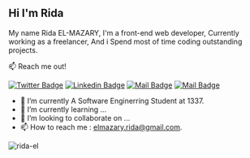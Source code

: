 ## Hi I'm Rida

My name Rida EL-MAZARY, I'm a front-end web developer, Currently working as a freelancer, And i Spend most of time coding outstanding projects.

:mailbox: Reach me out!

[![Twitter Badge](https://img.shields.io/badge/-Ridael20-1ca0f1?style=flat&labelColor=1ca0f1&logo=twitter&logoColor=white&link=https://twitter.com/ridael20)](https://twitter.com/ridael20) [![Linkedin Badge](https://img.shields.io/badge/-Rida-0e76a8?style=flat&labelColor=0e76a8&logo=linkedin&logoColor=white)](https://www.linkedin.com/in/rida-el-mazary-61617a178/) [![Mail Badge](https://img.shields.io/badge/-Mr.rida-e84393?style=flat&labelColor=e84393&logo=instagram&logoColor=white)](https://www.instagram.com/mr.ridael/) [![Mail Badge](https://img.shields.io/badge/-Rida-c0392b?style=flat&labelColor=c0392b&logo=gmail&logoColor=white)](mailto:elmazary.rida@gmail.com)



- 👀 I’m currently A Software Enginerring Student at 1337.
- 🌱 I’m currently learning ...
- 💞️ I’m looking to collaborate on ...
- 📫 How to reach me : elmazary.rida@gmail.com. 

<p><img align="left" src="https://github-readme-stats.vercel.app/api/top-langs?username=rida-el&show_icons=true&locale=en&layout=compact" alt="rida-el" /></p>
